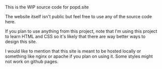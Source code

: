 This is the WIP source code for popd.site

The website itself isn't public but feel free to use any of the source code here.

If you plan to use anything from this project, note that I'm using this project to learn HTML and CSS so it's likely that there are way better ways to design this site.

I would like to mention that this site is meant to be hosted locally or something like nginx or apache if you plan on using it. Some styles might not work on github pages.
